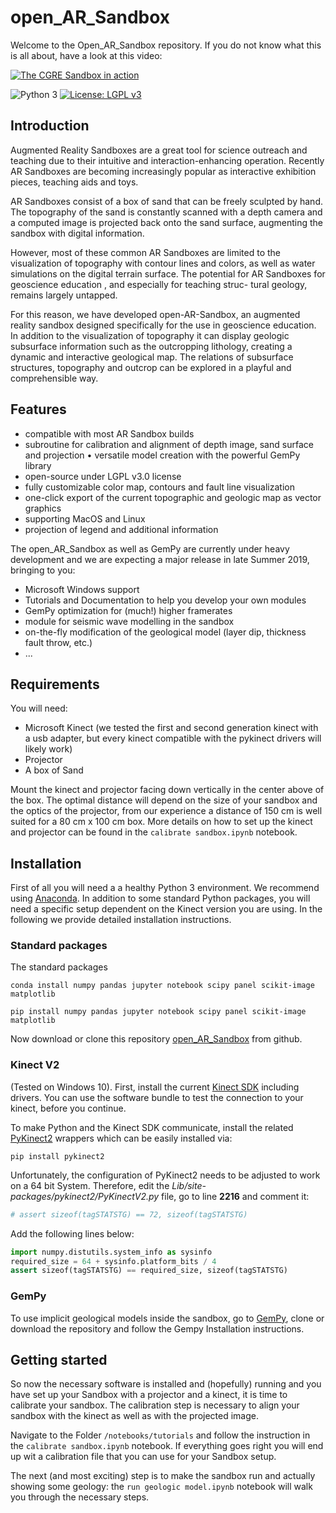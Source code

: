 # open_AR_Sandbox
Welcome to the Open_AR_Sandbox repository. If you do not know what this is all about, have a look at this video:

[![The CGRE Sandbox in action](https://img.youtube.com/vi/oE3Atw-YvSA/0.jpg)](https://www.youtube.com/watch?v=oE3Atw-YvSA)

 


![Python 3](https://img.shields.io/badge/Python-3-blue.svg)
[![License: LGPL v3](https://img.shields.io/badge/License-LGPL%20v3-blue.svg)](https://www.gnu.org/licenses/lgpl-3.0)
##  Introduction
Augmented Reality Sandboxes are a great tool for science outreach and teaching due to their intuitive and interaction-enhancing operation. Recently AR Sandboxes are becoming increasingly popular as interactive exhibition pieces, teaching aids and toys.

AR Sandboxes consist of a box of sand that can be freely sculpted by hand. The topography of the sand is constantly scanned with a depth camera and a computed image is projected back onto the sand surface, augmenting the sandbox with digital information.

However, most of these common AR Sandboxes are limited to the visualization of topography with contour lines and colors, as well as water simulations on the digital terrain surface. The potential for AR Sandboxes for geoscience education , and especially for teaching struc- tural geology, remains largely untapped.

For this reason, we have developed open-AR-Sandbox, an augmented reality sandbox designed specifically for the use in geoscience education. In addition to the visualization of topography it can display geologic subsurface information such as the outcropping lithology, creating a dynamic and interactive geological map. The relations of subsurface structures, topography and outcrop can be explored in a playful and comprehensible way.

## Features

* compatible with most AR Sandbox builds
* subroutine for calibration and alignment of depth image, sand surface and projection • versatile model creation with the powerful GemPy library
* open-source under LGPL v3.0 license
* fully customizable color map, contours and fault line visualization
* one-click export of the current topographic and geologic map as vector graphics
* supporting MacOS and Linux
* projection of legend and additional information

The open_AR_Sandbox as well as GemPy are currently under heavy development and we are expecting a major release in late Summer 2019, bringing to you: 

* Microsoft Windows support
* Tutorials and Documentation to help you develop your own modules
* GemPy optimization for (much!) higher framerates
* module for seismic wave modelling in the sandbox
* on-the-fly modification of the geological model (layer dip, thickness fault throw, etc.)
* ...


## Requirements
You will need: 
* Microsoft Kinect (we tested the first and second generation kinect with a usb adapter, but every kinect compatible with the pykinect drivers will likely work)
* Projector
* A box of Sand


Mount the kinect and projector facing down vertically in the center above of the box. The optimal distance will depend on the size of your sandbox and the optics of the projector, from our experience a distance of 150 cm is well suited for a 80 cm x 100 cm box. 
More details on how to set up the kinect and projector can be found in the `calibrate sandbox.ipynb` notebook.

## Installation 
First of all you will need a a healthy Python 3 environment. We recommend using [Anaconda](https://www.anaconda.com/distribution/). In addition to some standard Python packages, you will need a specific setup dependent on the Kinect version you are using. In the following we provide detailed installation instructions.

### Standard packages

The standard packages 

```conda install numpy pandas jupyter notebook scipy panel scikit-image matplotlib```

```pip install numpy pandas jupyter notebook scipy panel scikit-image matplotlib```

Now download or clone this repository [open_AR_Sandbox](https://github.com/cgre-aachen/open_AR_Sandbox) from github.

### Kinect V2

(Tested on Windows 10). First, install the current [Kinect SDK](https://www.microsoft.com/en-us/download/confirmation.aspx?id=44561) including drivers. You can use the software bundle to test the connection to your kinect, before you continue.

To make Python and the Kinect SDK communicate, install the related [PyKinect2](https://github.com/Kinect/PyKinect2) wrappers which can be easily installed via:

```pip install pykinect2```

Unfortunately, the configuration of PyKinect2 needs to be adjusted to work on a 64 bit System. Therefore, edit the _Lib/site-packages/pykinect2/PyKinectV2.py_ file, go to line **2216** and comment it:

```python
# assert sizeof(tagSTATSTG) == 72, sizeof(tagSTATSTG)
```

Add the following lines below:

```python
import numpy.distutils.system_info as sysinfo
required_size = 64 + sysinfo.platform_bits / 4
assert sizeof(tagSTATSTG) == required_size, sizeof(tagSTATSTG)
```

### GemPy

To use implicit geological models inside the sandbox, go to [GemPy](https://github.com/cgre-aachen/gempy),
clone or download the repository and follow the Gempy Installation instructions.

## Getting started
So now the necessary software is installed and (hopefully) running and you have set up your Sandbox with a projector and a kinect, it is time to calibrate your sandbox.
The calibration step is necessary to align your sandbox with the kinect as well as with the projected image. 

Navigate to the Folder `/notebooks/tutorials` and follow the instruction in the `calibrate sandbox.ipynb` notebook. 
If everything goes right you will end up wit a calibration file that you can use for your Sandbox setup.

The next (and most exciting) step is to make the sandbox run and actually showing some geology: the `run geologic model.ipynb` notebook will walk you through the necessary steps. 


